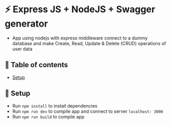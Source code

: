 # :zap: Express JS + NodeJS + Swagger generator

* App using nodejs with express middleware connect to a dummy  database and make Create, Read, Update & Delete (CRUD) operations of user data

## :page_facing_up: Table of contents

* [Setup](#setup)

## :floppy_disk: Setup


* Run `npm install` to install dependencies
* Run `npm run dev` to compile app and connect to server `localhost: 3000`
* Run `npm run build` to compile app
